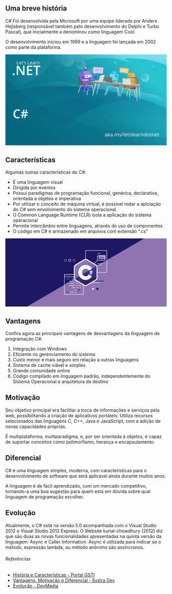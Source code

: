 ## Uma breve história
C# Foi desenvolvida pela Microsoft por uma equipe liderada por Anders Hejlsberg (responsável também pelo desenvolvimento do Delphi e Turbo Pascal), que inicialmente a denominou como linguagem Cool. 

O desenvolvimento iniciou em 1999 e a linguagem foi lançada em 2002 como parte da plataforma.

![](../../../assets/img/linguagens/c-sharp/sobre-1.png )


## Características
Algumas outras características do C#:
* É uma linguagem visual
* Dirigida por eventos
* Possui paradigmas de programação funcional, genérica, declarativa, orientada a objetos e imperativa
* Por utilizar o conceito de máquina virtual, é possível rodar a aplciação do C# sem envolvimento do sistema operacional. 
* O Common Language Runtime (CLR) isola a aplicação do sistema operacional
* Permite intercâmbio entre linguagens, através do uso de componentes
* O código em C# é armazenado em arquivos com extensão “.cs”

![](../../../assets/img/linguagens/c-sharp/sobre-2.png )

## Vantagens
Confira agora as principais vantagens de desvantagens da linguagem de programação C#:
1. Integração com Windows
1. Eficiente no gerenciamento do sistema
1. Custo menor e mais seguro em relação a outras linguagens
1. Sistema de cache viável e simples
1. Grande comunidade online
1. Código compilado em linguagem padrão, independentemente do Sistema Operacional e arquitetura de destino

## Motivação
Seu objetivo principal era facilitar a troca de informações e serviços pela web, possibilitando a criação de aplicativos portáteis. Utiliza recursos selecionados das linguagens C, C++, Java e JavaScript, com a adição de novas capacidades próprias. 

É multiplataforma, multiparadigma, e, por ser orientada à objetos, é capaz de suportar conceitos como polimorfismo, herança e encapsulamento.

## Diferencial
C# é uma linguagem simples, moderna, com características para o desenvolvimento de software que será aplicável ainda durante muitos anos. 

A linguagem é de fácil aprendizado, com um mercado competitivo, tornando-a uma boa sugestão para quem está em dúvida sobre qual linguagem de programação escolher.


## Evolução
Atualmente, o C# está na versão 5.0 acompanhada com o Visual Studio 2012 e Visual Studio 2012 Express. O Website kunal-chowdhury (2012) diz que são duas as novas funcionalidades apresentadas na quinta versão da linguagem: Async e Caller Information. Async é utilizada para indicar se o método, expressão lambda, ou método anônimo são assíncronos.

###### Referências
* [História e Características - Portal GSTI](https://www.portalgsti.com.br/csharp/sobre/#:~:text=Origem%20do%20C%23,2002%20como%20parte%20da%20plataforma%20.)
* [Vantagens, Motivação e Diferencial - Ilustra Dev](https://ilustradev.com.br/o-que-e-csharp-como-aprender-csharp/)
* [Evolução - DevMedia](https://www.devmedia.com.br/a-evolucao-da-linguagem-de-programacao-csharp/28639)